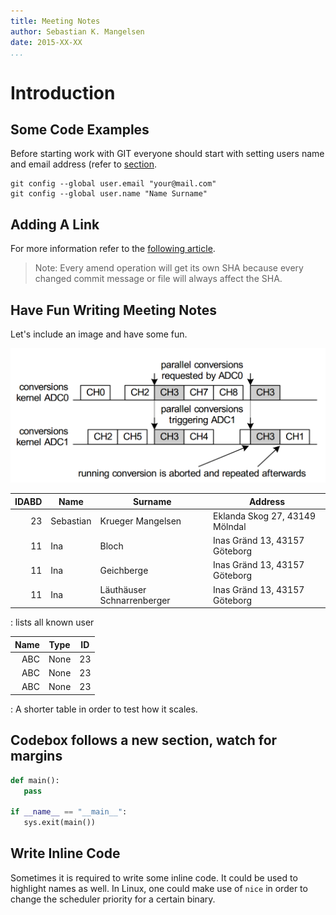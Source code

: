 ```yaml
---
title: Meeting Notes
author: Sebastian K. Mangelsen
date: 2015-XX-XX
...
```



# Introduction

## Some Code Examples
Before starting work with GIT everyone should start with setting users name and email address
(refer to [section](#some-code-examples).

~~~~{.bash}
git config --global user.email "your@mail.com"
git config --global user.name "Name Surname"
~~~~
## Adding A Link
For more information refer to the [following article](https://git-scm.com/book/be/v2/Git-Basics-Undoing-Things).

> Note: Every amend operation will get its own SHA because every changed commit message or
file will always affect the SHA.

## Have Fun Writing Meeting Notes

Let's include an image and have some fun.

![My first image enhancing the notes.](img/2015-11-18_094552.png "AltText")


| IDABD  | Name | Surname | Address |
|----:|------|----- |----- |
|23 | Sebastian | Krueger Mangelsen | Eklanda Skog 27, 43149 Mölndal
|11 | Ina| Bloch | Inas Gränd 13, 43157 Göteborg
|11 | Ina| Geichberge | Inas Gränd 13, 43157 Göteborg
|11 | Ina| Läuthäuser Schnarrenberger | Inas Gränd 13, 43157 Göteborg

: lists all known user

| Name | Type | ID |
|--:|--|--|
| ABC | None | 23
| ABC | None | 23
| ABC | None | 23

: A shorter table in order to test how it scales.


## Codebox follows a new section, watch for margins

```python
def main():
   pass

if __name__ == "__main__":
   sys.exit(main())
```

## Write Inline Code
Sometimes it is required to write some inline code. It could be used to highlight
names as well. In Linux, one could make use of `nice` in order to change the 
scheduler priority for a certain binary.

   
